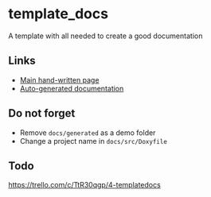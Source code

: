 # template_docs

A template with all needed to create a good documentation

## Links

* [Main hand-written page](docs/main_page.md)
* [Auto-generated documentation](docs/generated.md)

## Do not forget

* Remove `docs/generated` as a demo folder
* Change a project name in `docs/src/Doxyfile`

## Todo

https://trello.com/c/TtR30qgp/4-templatedocs
